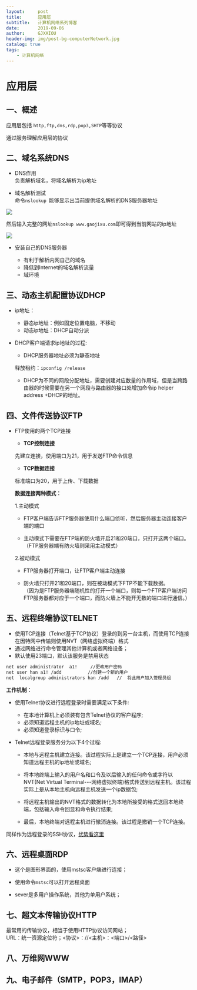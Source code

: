 ```yaml
---
layout:     post
title:      应用层
subtitle:   计算机网络系列博客
date:       2019-09-06
author:     GJXAIOU 
header-img: img/post-bg-computerNetwork.jpg
catalog: true
tags:
    - 计算机网络
---
```


# 应用层


## 一、概述     

  应用层包括 `http,ftp,dns,rdp,pop3,SHTP`等等协议     

  通过服务理解应用层的协议

## 二、域名系统DNS     

- DNS作用    
    负责解析域名，将域名解析为ip地址   

- 域名解析测试    
    命令`nslookup `能够显示出当前提供域名解析的DNS服务器地址
    

![](https://ftp.bmp.ovh/imgs/2020/03/f99260b2b3b071e1.png)

  然后输入完整的网址`nslookup www.gaojixu.com`即可得到当前网站的ip地址

![](https://ftp.bmp.ovh/imgs/2020/03/7faed30da9d7013f.png)

- 安装自己的DNS服务器   

    - 有利于解析内网自己的域名   
    - 降低到Internet的域名解析流量    
    - 域环境    

## 三、动态主机配置协议DHCP     

- ip地址：
    - 静态ip地址：例如固定位置电脑，不移动   
    - 动态ip地址：DHCP自动分派        


- DHCP客户端请求ip地址的过程:
  
    - DHCP服务器地址必须为静态地址    

   释放租约：`ipconfig /release`    
   
   - DHCP为不同的网段分配地址，需要创建对应数量的作用域，但是当跨路由器的时候需要在另一个网段与路由器的接口处增加命令ip helper address +DHCP的地址。    
   

## 四、文件传送协议FTP    

- FTP使用的两个TCP连接
  
    - **TCP控制连接**   
    
    先建立连接，使用端口为21，用于发送FTP命令信息     


    - **TCP数据连接**    
    
    标准端口为20，用于上传、下载数据         
        
    **数据连接两种模式：**
    
    1.主动模式  

  - FTP客户端告诉FTP服务器使用什么端口侦听，然后服务器主动连接客户端的端口   
    
  - 主动模式下需要在FTP端的防火墙开启21和20端口，只打开这两个端口。   
        （FTP服务器端有防火墙则采用主动模式）       
           
      

  2.被动模式
             
  - FTP服务器打开端口，让FTP客户端主动连接           
    
  -  防火墙只打开21和20端口，则在被动模式下FTP不能下载数据。        
        （因为是FTP服务器端随机性的打开一个端口，则每一个FTP客户端访问FTP服务器都对应于一个端口，而防火墙上不能开无数的端口进行通信。）     

## 五、远程终端协议TELNET  

- 使用TCP连接（Telnet基于TCP协议）登录的到另一台主机，而使用TCP连接在因特网中传输则使用NVT（网络虚拟终端）格式
- 通过网络进行命令管理其他计算机或者网络设备；    
- 默认使用23端口，默认该服务是禁用状态      


```markdown
net user administrator  a1!     //更改用户密码    
net user han a1! /add          //创建一个新的用户   
net  localgroup administrators han /add   //  将此用户加入管理员组    
```


**工作机制：**

- 使用Telnet协议进行远程登录时需要满足以下条件:

  - 在本地计算机上必须装有包含Telnet协议的客户程序;
  - 必须知道远程主机的ip地址或域名;
  - 必须知道登录标识与口令;


- Telnet远程登录服务分为以下4个过程:

  - 本地与远程主机建立连接。该过程实际上是建立一个TCP连接，用户必须知道远程主机的ip地址或域名;

  - 将本地终端上输入的用户名和口令及以后输入的任何命令或字符以NVT(Net Virtual Terminal---网络虚拟终端)格式传送到远程主机。该过程实际上是从本地主机向远程主机发送一个ip数据包;

  - 将远程主机输出的NVT格式的数据转化为本地所接受的格式送回本地终端，包括输入命令回显和命令执行结果;

  - 最后，本地终端对远程主机进行撤消连接。该过程是撤销一个TCP连接。


同样作为远程登录的SSH协议，[优势看这里](https://blog.csdn.net/suxinpingtao51/article/details/45745293)


## 六、远程桌面RDP         

- 这个是图形界面的，使用mstsc客户端进行连接；   

- 使用命令`mstsc`可以打开远程桌面      

- sever是多用户操作系统，其他为单用户系统；    

## 七、超文本传输协议HTTP    

最常用的传输协议，相当于使用HTTP协议访问网站；   
URL：统一资源定位符；<协议>：//<主机>：<端口>/<路径>    

## 八、万维网WWW    


## 九、电子邮件（SMTP，POP3，IMAP）
